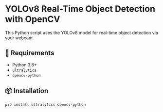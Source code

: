 # YOLOv8 Real-Time Object Detection with OpenCV

This Python script uses the YOLOv8 model for real-time object detection via your webcam.

## 🔧 Requirements

- Python 3.8+
- `ultralytics`
- `opencv-python`

## 📦 Installation

```bash
pip install ultralytics opencv-python
